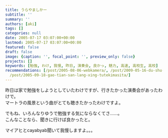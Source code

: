 ```yaml
---
title: うらやましかー
subtitle: ''
summary: ''
authors: [aki]
tags: []
categories: null
date: 2005-07-17 03:07:00+00:00
lastmod: 2005-07-17 03:07:00+00:00
featured: false
draft: false
image: {caption: '', focal_point: '', preview_only: false}
projects: []
keywords: [勉強, わけ, 我慢, 昨日, 演奏会, 良かっ, 魅力, 高速, 高校生, 高校]
recommendations: [/post/2005-08-06-webkamera/, /post/2009-05-16-du-shu-metahazimemasita/,
  /post/2005-09-18-gao-tian-san-lang-xing-tutekimasita/]
---
```

昨日は家で勉強をしようとしていたわけですが、行きたかった演奏会があったわけで。  
マートラの風景という曲がとても聴きたかったわけですよ。  
  
でもね、いろんなりゆうで勉強する気にならなくてさ……。  
こんなことなら、聞きに行けば良かったと。  
  
  
マイアヒとcayabyab聞いて我慢しますよ。。。



